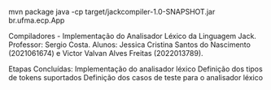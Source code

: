 mvn package
java -cp target/jackcompiler-1.0-SNAPSHOT.jar br.ufma.ecp.App



Compiladores - Implementação do Analisador Léxico da Linguagem Jack.
Professor: Sergio Costa.
Alunos: Jessica Cristina Santos do Nascimento (2021061674) e Victor Valvan Alves Freitas (2022013789).

Etapas Concluídas:
    Implementação do analisador léxico
    Definição dos tipos de tokens suportados
    Definição dos casos de teste para o analisador léxico